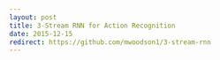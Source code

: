 ```yaml
---
layout: post
title: 3-Stream RNN for Action Recognition
date: 2015-12-15
redirect: https://github.com/mwoodson1/3-stream-rnn
---
```

